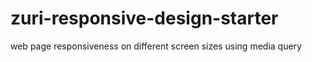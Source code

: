# zuri-responsive-design-starter
web page responsiveness on different screen sizes using media query
